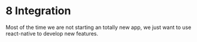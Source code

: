 # 8 Integration

Most of the time we are not starting an totally new app, we just want to use react-native to develop new features. 